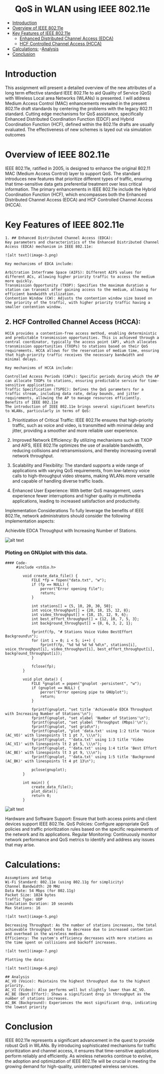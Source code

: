 # <center> QoS in WLAN using IEEE 802.11e </center>

- [Introduction](#introduction)
- [Overview of IEEE 802.11e](#Overview-of-IEEE-802.11e)
- [Key Features of IEEE 802.11e](#Key-Features-of-IEEE-802.11e)
    - [Enhanced Distributed Channel Access (EDCA)](#Enhanced-Distributed-Channel-Access-(EDCA))
    - [HCF Controlled Channel Access (HCCA)](#HCF-Controlled-Channel-Access-(HCCA))
- [Calculations:](#Calculations)
    -[Analysis](#Analysis)
- [Conclusion](#Conclusion)


# Introduction

This assignment will present a detailed overview of the new attributes of a long term effective standard IEEE 802.11e to aid Quality of Service (QoS)
with Wireless Local area Networks (WLANs) is presented. I will address Medium Access Control (MAC) enhancements revealed in the present 802.11e draft standards by centering the problems with the legacy 802.11 standard. Cutting edge mechanisms for QoS assistance, specifically Enhanced Distributed Coordination Function (EDCF) and Hybrid Coordination Function (HCF), defined within the 802.11e drafts are usually evaluated. The effectiveness of new schemes is layed out via simulation outcomes

# Overview of IEEE 802.11e
IEEE 802.11e, ratified in 2005, is designed to enhance the original 802.11 MAC (Medium Access Control) layer to support QoS. The standard introduces new features that prioritize different types of traffic, ensuring that time-sensitive data gets preferential treatment over less critical information. The primary enhancements in IEEE 802.11e include the Hybrid Coordination Function (HCF), which encompasses both the Enhanced Distributed Channel Access (EDCA) and HCF Controlled Channel Access (HCCA).

# Key Features of IEEE 802.11e

    1. ## Enhanced Distributed Channel Access (EDCA):
    Key parameters and characteristics of the Enhanced Distributed Channel Access (EDCA) mechanism in IEEE 802.11e:

    ![alt text](image-3.png)

    Key mechanisms of EDCA include:

    Arbitration Interframe Space (AIFS): Different AIFS values for different ACs, allowing higher priority traffic to access the medium more quickly.
    Transmission Opportunity (TXOP): Specifies the maximum duration a station can transmit after gaining access to the medium, allowing for efficient bandwidth utilization.
    Contention Window (CW): Adjusts the contention window size based on the priority of the traffic, with higher priority traffic having a smaller contention window.

    

   ##  2. HCF Controlled Channel Access (HCCA):

    HCCA provides a contention-free access method, enabling deterministic and predictable transmission opportunities. This is achieved through a central coordinator, typically the access point (AP), which allocates transmission opportunities (TXOPs) to stations based on their QoS requirements. HCCA allows for the reservation of medium time, ensuring that high-priority traffic receives the necessary bandwidth and minimal delays.

    Key mechanisms of HCCA include:

    Controlled Access Periods (CAPs): Specific periods during which the AP can allocate TXOPs to stations, ensuring predictable service for time-sensitive applications.
    Traffic Specification (TSPEC): Defines the QoS parameters for a traffic stream, including data rate, delay bounds, and jitter requirements, allowing the AP to manage resources efficiently.
    Benefits of IEEE 802.11e
    The introduction of IEEE 802.11e brings several significant benefits to WLANs, particularly in terms of QoS:

1. Prioritization of Critical Traffic:
IEEE 802.11e ensures that high-priority traffic, such as voice and video, is transmitted with minimal delay and jitter, providing a smoother and more reliable user experience.

2. Improved Network Efficiency:
By utilizing mechanisms such as TXOP and AIFS, IEEE 802.11e optimizes the use of available bandwidth, reducing collisions and retransmissions, and thereby increasing overall network throughput.

3. Scalability and Flexibility:
The standard supports a wide range of applications with varying QoS requirements, from low-latency voice calls to high-throughput video streams, making WLANs more versatile and capable of handling diverse traffic loads.

4. Enhanced User Experience:
With better QoS management, users experience fewer interruptions and higher quality in multimedia applications, leading to increased satisfaction and productivity.

Implementation Considerations
To fully leverage the benefits of IEEE 802.11e, network administrators should consider the following implementation aspects:

Achievble EDCA Throughput with Increasing Number of Stations.

![alt text](image-1.png)

### Ploting on GNUplot with this data.
    #### Code-
         #include <stdio.h>

            void create_data_file() {
                FILE *fp = fopen("data.txt", "w");
                if (fp == NULL) {
                    perror("Error opening file");
                    return;
                }

                int stations[] = {5, 10, 20, 30, 50};
                int voice_throughput[] = {20, 18, 15, 12, 8};
                int video_throughput[] = {18, 15, 12, 9, 6};
                int best_effort_throughput[] = {12, 10, 7, 5, 3};
                int background_throughput[] = {8, 6, 3, 2, 1};

                fprintf(fp, "# Stations Voice Video BestEffort Background\n");
                for (int i = 0; i < 5; i++) {
                    fprintf(fp, "%d %d %d %d %d\n", stations[i], voice_throughput[i], video_throughput[i], best_effort_throughput[i], background_throughput[i]);
                }

                fclose(fp);
            }

            void plot_data() {
                FILE *gnuplot = popen("gnuplot -persistent", "w");
                if (gnuplot == NULL) {
                    perror("Error opening pipe to GNUplot");
                    return;
                }

                fprintf(gnuplot, "set title 'Achievable EDCA Throughput with Increasing Number of Stations'\n");
                fprintf(gnuplot, "set xlabel 'Number of Stations'\n");
                fprintf(gnuplot, "set ylabel 'Throughput (Mbps)'\n");
                fprintf(gnuplot, "set grid\n");
                fprintf(gnuplot, "plot 'data.txt' using 1:2 title 'Voice (AC_VO)' with linespoints lt 1 pt 7, \\\n");
                fprintf(gnuplot, "'data.txt' using 1:3 title 'Video (AC_VI)' with linespoints lt 2 pt 5, \\\n");
                fprintf(gnuplot, "'data.txt' using 1:4 title 'Best Effort (AC_BE)' with linespoints lt 3 pt 9, \\\n");
                fprintf(gnuplot, "'data.txt' using 1:5 title 'Background (AC_BK)' with linespoints lt 4 pt 13\n");

                pclose(gnuplot);
            }

            int main() {
                create_data_file();
                plot_data();
                return 0;
            }




![alt text](image-2.png)

Hardware and Software Support: Ensure that both access points and client devices support IEEE 802.11e.
QoS Policies: Configure appropriate QoS policies and traffic prioritization rules based on the specific requirements of the network and its applications.
Regular Monitoring: Continuously monitor network performance and QoS metrics to identify and address any issues that may arise.


# Calculations:

    Assumptions and Setup
    Wi-Fi Standard: 802.11e (using 802.11g for simplicity)
    Channel Bandwidth: 20 MHz
    Data Rate: 54 Mbps (for 802.11g)
    Packet Size: 1024 bytes
    Traffic Type: UDP
    Simulation Duration: 10 seconds
    Max Stations: 16

    ![alt text](image-5.png)

    Decreasing Throughput: As the number of stations increases, the total achievable throughput tends to decrease due to increased contention and overhead in the wireless medium.
    Efficiency: The system's efficiency decreases with more stations as the time spent on collisions and backoff increases.

    ![alt text](image-7.png)

    Plotting the data:

    ![alt text](image-6.png)

    ## Analysis
    AC_VO (Voice): Maintains the highest throughput due to the highest priority.
    AC_VI (Video): Also performs well but slightly lower than AC_VO.
    AC_BE (Best Effort): Shows a significant drop in throughput as the number of stations increases.
    AC_BK (Background): Experiences the most significant drop, indicating the lowest priority


# Conclusion

IEEE 802.11e represents a significant advancement in the quest to provide robust QoS in WLANs. By introducing sophisticated mechanisms for traffic prioritization and channel access, it ensures that time-sensitive applications perform reliably and efficiently. As wireless networks continue to evolve, the adoption and optimization of IEEE 802.11e will be crucial in meeting the growing demand for high-quality, uninterrupted wireless services.


